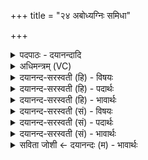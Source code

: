 +++
title = "२४ अबोध्यग्निः समिधा"

+++
<details><summary>पदपाठः - दयानन्दादि</summary>

अबो॑धि। अ॒ग्निः। स॒मिधेति॑ स॒म्ऽइधा॑। जना॑नाम्। प्रति॑। धे॒नुमि॒वेति॑ धे॒नुम्ऽइ॑व। आ॒य॒तीमित्या॑ऽय॒तीम्। उ॒षास॑म्। उ॒षस॒मित्यु॒षस॑म्। य॒ह्वा इ॒वेति॑ य॒ह्वाःऽइ॑व। प्र। व॒याम्। उ॒ज्जिहा॑ना॒ इत्यु॒त्ऽजिहा॑नाः। प्र। भा॒नवः॑। सि॒स्र॒ते॒। नाक॑म्। अच्छ॑। २४।
</details>

<details><summary>अधिमन्त्रम् (VC)</summary>

- अग्निर्देवता
- परमेष्ठी ऋषिः
- निचृत् त्रिष्टुप्
- धैवतः
</details>

<details><summary>दयानन्द-सरस्वती (हि) - विषयः</summary>

फिर वह कैसा हो, यह विषय अगले मन्त्र में कहा है ॥
</details>

<details><summary>दयानन्द-सरस्वती (हि) - पदार्थः</summary>

पदार्थान्वयभाषाः -  हे मनुष्यो ! जैसे (समिधा) प्रज्वलित करने के साधनों से यह (अग्निः) अग्नि (अबोधि) प्रकाशित होता है, (आयतीम्) प्राप्त होते हुए (उषासम्) प्रभात समय के (प्रति) समीप (जनानाम्) मनुष्यों की (धेनुमिव) दूध देनेवाली गौ के समान है। जिस अग्नि के (यह्वा इव) महान् धार्मिक जनों के समान (प्र) उत्कृष्ट (वयाम्) व्यापक सुख की नीति को (उज्जिहानाः) अच्छे प्रकार प्राप्त करते हुए (प्र) उत्तम (भानवः) किरण (नाकम्) सुख को (अच्छ) अच्छे प्रकार (सिस्रते) प्राप्त करते हैं, उस को तुम लोग सुखार्थ संयुक्त करो ॥२४ ॥
</details>

<details><summary>दयानन्द-सरस्वती (हि) - भावार्थः</summary>

भावार्थभाषाः -  इस मन्त्र में उपमा और वाचकलुप्तोपमालङ्कार हैं। जैसे दुग्ध देनेवाली सेवन की हुई गौ दुग्धादि पदार्थों से प्राणियों को सुखी करती है और जैसे आप्त विद्वान् विद्यादान से अविद्या का निवारण कर मनुष्यों की उन्नति करते हैं, वैसे ही यह अग्नि है, ऐसा जानना चाहिये ॥२४ ॥
</details>

<details><summary>दयानन्द-सरस्वती (सं) - विषयः</summary>

पुनः स कीदृशो भवेदित्याह ॥
</details>

<details><summary>दयानन्द-सरस्वती (सं) - पदार्थः</summary>

पदार्थान्वयभाषाः -  हे मनुष्याः ! यथा समिधायमग्निरबोध्यायतीमुषासं प्रति जनानां धेनुमिवास्ति। यस्य यह्वा इव प्रवयामुज्जिहानाः प्रभानवो नाकमच्छ सिस्रते, तं सुखाय यूयं संप्रयुङ्ग्ध्वम् ॥२४ ॥
</details>

<details><summary>दयानन्द-सरस्वती (सं) - भावार्थः</summary>

भावार्थभाषाः -  अत्रोपमावाचकलुप्तोपमालङ्कारौ। यथा दुग्धदात्री धेनुर्गौः संसेविता सती दुग्धादिभिः प्राणिनः सुखयति, यथाऽऽप्ता विद्वांसो विद्यादानेनाविद्यां निवार्य्य मनुष्यानुन्नयन्ति, तथैवायमग्निर्वर्त्तत इति वेद्यम् ॥२४ ॥
</details>

<details><summary>सविता जोशी ← दयानन्दः (म) - भावार्थः</summary>

भावार्थभाषाः -  या मंत्रात उपमा व वाचकलुप्तोपमालंकार आहेत जशा दूध देणाऱ्या गाई, दूध वगैरे पदार्थांनी प्राण्यांना सुखी करतात व जसे आप्त विद्वान अविद्येचे निवारण करून विद्येने माणसांची उन्नती करतात तसाच हा अग्नी उन्नती करणारा आहे हे जाणा.
</details>